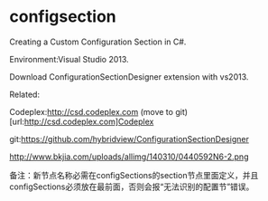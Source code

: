 # configsection
Creating a Custom Configuration Section in C#.

Environment:Visual Studio 2013.

Download ConfigurationSectionDesigner extension with vs2013. 

Related:

Codeplex:http://csd.codeplex.com (move to git) [url:http://csd.codeplex.com]Codeplex

git:https://github.com/hybridview/ConfigurationSectionDesigner

http://www.bkjia.com/uploads/allimg/140310/0440592N6-2.png

备注：新节点名称必需在configSections的section节点里面定义，并且configSections必须放在最前面，否则会报“无法识别的配置节”错误。
